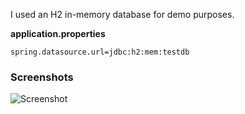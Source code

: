 I used an H2 in-memory database for demo purposes. 

**application.properties**

```
spring.datasource.url=jdbc:h2:mem:testdb
```

### Screenshots
![Screenshot](https://i.imgur.com/bey8Vyh.png)
